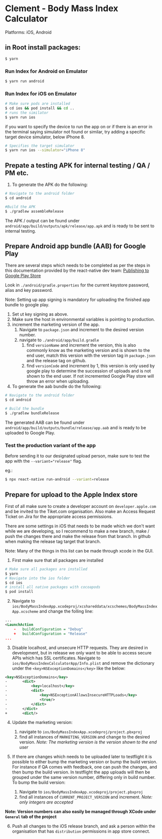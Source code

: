 # Clement - Body Mass Index Calculator

Platforms: iOS, Android

## in Root install packages:

```zsh
$ yarn
```

### Run Index for Android on Emulator

```zsh
$ yarn run android
```

### Run Index for iOS on Emulator

```zsh
# Make sure pods are installed
$ cd ios && pod install && cd ..
# runs the similator
$ yarn run ios
```

if you want to specify the device to run the app on or if there is an error in the terminal saying simulator not found or similar, try adding a specific target device simulator, below iPhone 8.

```zsh
# Specifies the target simulator
$ yarn run ios --simulator="iPhone 8"
```

## Prepate a testing APK for internal testing / QA / PM etc.

[//]: # (1. navigate to `.env` file and make sure we are pointing to the desired environment host. GK, or Production.)
1. To generate the APK do the following:

```zsh
# Navigate to the android folder
$ cd android

#Build the APK
$ ./gradlew assembleRelease
```

The APK / output can be found under `android/app/build/outputs/apk/release/app.apk` and is ready to be sent to internal testing.

## Prepare Android app bundle (AAB) for Google Play

There are several steps which needs to be completed as per the steps in this documentation provided by the react-native dev team: [Publishing to Google Play Store](https://reactnative.dev/docs/signed-apk-android)

Look in `./android/gradle.properties` for the current keystore password, alias and key password.

Note: Setting up app signing is mandatory for uploading the finished app bundle to google play.

1. Set ut key signing as above.
2. Make sure the host in environmental variables is pointing to production.
3. increment the marketing version of the app.
   1. Navigate to `package.json` and increment to the desired version number.
   2. navigate to `./android/app/build.gradle`
      1. find `versionName` and increment the version, this is also commonly know as the marketing version and is shown to the end user, match this version with the version tag in `package.json` and the release tag on github.
      2. find `versionCode` and increment by 1, this version is only used by google play to determine the succession of uploads and is not shown to the end user. If not incremented Google Play store will throw an error when uploading.
4. To generate the aab bundle do the following:

```zsh
# Navigate to the android folder
$ cd android

# Build the bundle
$ ./gradlew bundleRelease
```

The generated AAB can be found under `android/app/build/outputs/bundle/release/app.aab` and is ready to be uploaded to Google Play.

### Test the production variant of the app

Before sending it to our designated upload person, make sure to test the app with the `--variant="release"` flag.

eg.: 

```zsh
$ npx react-native run-android --variant=release
```

## Prepare for upload to the Apple Index store

First of all make sure to create a developer account on `developer.apple.com` and be invited to the Tiket.com organisation. Also make an Access Request Ticket on Jira for the appropriate access permissions.

There are some settings in iOS that needs to be made which we don't want while we are developing, so I recommend to make a new branch, make / push the changes there and make the release from that branch. In github when making the release tag target that branch.

Note: Many of the things in this list can be made through xcode in the GUI.

1. First make sure that all packages are installed

```zsh
# Make sure all packages are installed
$ yarn
# Navigate into the ios folder
$ cd ios
# install all native packages with cocoapods
$ pod install
```

2. Navigate to `ios/BodyMassIndexApp.xcodeproj/xcshareddata/xcschemes/BodyMassIndexApp.xcscheme` and change the folling line:

```xml
...
<LaunchAction
    -   buildConfiguration = "Debug"
    +   buildConfiguration = "Release"
...
```

3. Disable localhost, and unsecure HTTP requests. They are desired in development, but in release we only want to be able to access secure APIs which has SSL certificates. Navigate to `ios/BodyMassIndexCalculatorApp/Info.plist` and remove the dictionary under the `<key>NSExceptionDomains</key>` like the below:

```xml
<key>NSExceptionDomains</key>
-		<dict>
- 			<key>localhost</key>
- 			<dict>
- 				<key>NSExceptionAllowsInsecureHTTPLoads</key>
- 				<true/>
- 			</dict>
- 		</dict>
+       <dict/>
```

4. Update the marketing version:

   1. navigate to `ios/BodyMassIndexApp.xcodeproj/project.pbxproj`
   2. find all instances of `MARKETING_VERSION` and change to the desired version. _Note: The marketing version is the version shown to the end user_

5. If there are changes which needs to be uploaded later to testflight it is possible to either bump the marketing version or bump the build version. For instance if QA comes with feedback, one can push the changes, and then bump the build version. In testflight the app uploads will then be grouped under the same version number, differing only in build number. To bump the build version:
   1. Navigate to `ios/BodyMassIndexApp.xcodeproj/project.pbxproj`
   2. find all instances of `CURRENT_PROJECT_VERSION` and increment. _Note: only integers are accepted_

**Note: Version numbers can also easily be managed through XCode under `General` tab of the project**

6. Push all changes to the iOS release branch, and ask a person within the organisation that has `distribution` permissions in app store connect.
